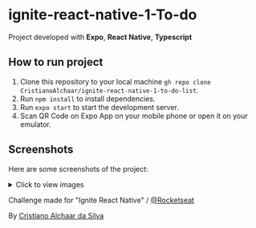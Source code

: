 # ignite-react-native-1-To-do

Project developed with __Expo__, __React Native__, __Typescript__

## How to run project

1. Clone this repository to your local machine `gh repo clone CristianoAlchaar/ignite-react-native-1-to-do-list`.
2. Run `npm install` to install dependencies.
3. Run `expo start` to start the development server.
4. Scan QR Code on Expo App on your mobile phone or open it on your emulator.

## Screenshots

Here are some screenshots of the project:

<details>
    <summary>Click to view images</summary>
    <h2>Empty List Screen</h2>
    <img src="./.github/todo_empty.jpg" alt="Empty List Screen">
    <h2 style="margin-top: 50px">List Screen</h2>
    <img src="./.github/todo.jpg" alt="List Screen">
</details>

Challenge made for "Ignite React Native" / [@Rocketseat](https://github.com/Rocketseat)

By [Cristiano Alchaar da Silva](https://github.com/CristianoAlchaar)


